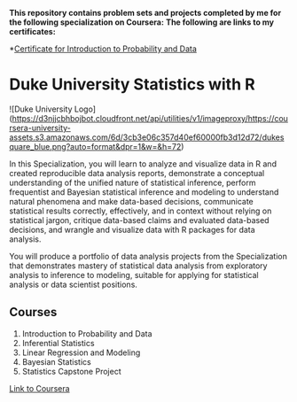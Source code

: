 __This repository contains problem sets and projects completed by me for the following specialization on Coursera:__
__The following are links to my certificates:__

*[Certificate for Introduction to Probability and Data](https://www.coursera.org/account/accomplishments/certificate/39J38F6HB7SP)


# Duke University Statistics with R

![Duke University Logo] (https://d3njjcbhbojbot.cloudfront.net/api/utilities/v1/imageproxy/https://coursera-university-assets.s3.amazonaws.com/6d/3cb3e06c357d40ef60000fb3d12d72/dukesquare_blue.png?auto=format&dpr=1&w=&h=72)

In this Specialization, you will learn to analyze and visualize data in R and created reproducible data analysis reports, demonstrate a conceptual understanding of the unified nature of statistical inference, perform frequentist and Bayesian statistical inference and modeling to understand natural phenomena and make data-based decisions, communicate statistical results correctly, effectively, and in context without relying on statistical jargon, critique data-based claims and evaluated data-based decisions, and wrangle and visualize data with R packages for data analysis.

You will produce a portfolio of data analysis projects from the Specialization that demonstrates mastery of statistical data analysis from exploratory analysis to inference to modeling, suitable for applying for statistical analysis or data scientist positions.

## Courses
1. Introduction to Probability and Data
2. Inferential Statistics
3. Linear Regression and Modeling
4. Bayesian Statistics
5. Statistics Capstone Project

[Link to Coursera](https://www.coursera.org/specializations/statistics)
